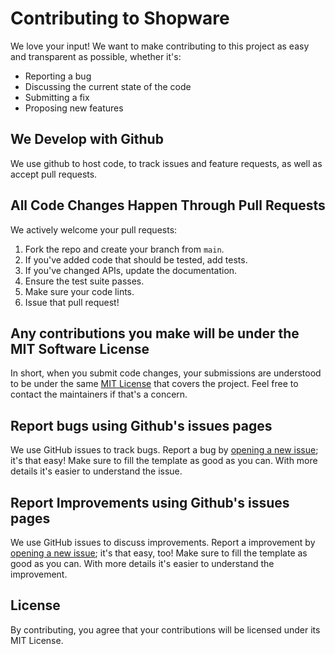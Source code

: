# Contributing to Shopware
We love your input! We want to make contributing to this project as easy and transparent as possible, whether it's:

- Reporting a bug
- Discussing the current state of the code
- Submitting a fix
- Proposing new features

## We Develop with Github
We use github to host code, to track issues and feature requests, as well as accept pull requests.

## All Code Changes Happen Through Pull Requests
We actively welcome your pull requests:

1. Fork the repo and create your branch from `main`.
2. If you've added code that should be tested, add tests.
3. If you've changed APIs, update the documentation.
4. Ensure the test suite passes.
5. Make sure your code lints.
6. Issue that pull request!

## Any contributions you make will be under the MIT Software License
In short, when you submit code changes, your submissions are understood to be under the same [MIT License](http://choosealicense.com/licenses/mit/) that covers the project. Feel free to contact the maintainers if that's a concern.

## Report bugs using Github's issues pages
We use GitHub issues to track bugs. Report a bug by [opening a new issue](); it's that easy!
Make sure to fill the template as good as you can. With more details it's easier to understand the issue.

## Report Improvements using Github's issues pages
We use GitHub issues to discuss improvements. Report a improvement by [opening a new issue](); it's that easy, too!
Make sure to fill the template as good as you can. With more details it's easier to understand the improvement.

## License
By contributing, you agree that your contributions will be licensed under its MIT License.
